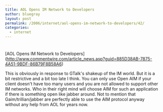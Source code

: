 ```yaml
---
title: AOL Opens IM Network to Developers
author: bluegray
layout: post
permalink: /2006/internet/aol-opens-im-network-to-developers/42/
categories:
  - internet
---
```

# 

\[AOL Opens IM Network to Developers\](http://www.commentwire.com/article_news.asp?guid=885D38AB-7875-4A51-9BDF-86B79F8B58A6)

This is obviously in response to GTalk's shakeup of the IM world. But it is a bit restrictive and a bit too late I think. You can only use Open AIM if your client doesn't have too many users and you are not allowed to support other IM networks. Who in their right mind will choose AIM for such an application if there is something open like jabber around. Not to mention that Gaim/trillian/jabber are perfectly able to use the AIM protocol anyway without any help from AOL for years now.